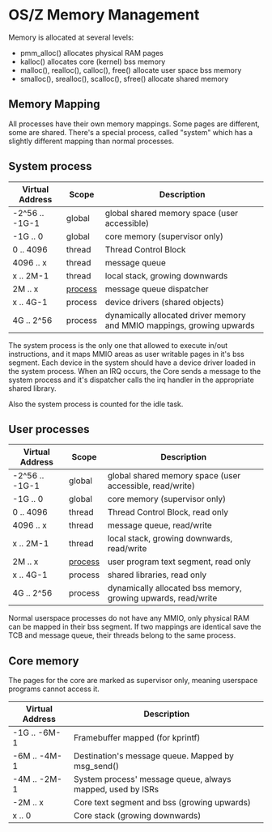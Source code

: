 OS/Z Memory Management
======================

Memory is allocated at several levels:
 - pmm_alloc() allocates physical RAM pages
 - kalloc() allocates core (kernel) bss memory
 - malloc(), realloc(), calloc(), free() allocate user space bss memory
 - smalloc(), srealloc(), scalloc(), sfree() allocate shared memory

Memory Mapping
--------------

All processes have their own memory mappings. Some pages are different,
some are shared. There's a special process, called "system" which has
a slightly different mapping than normal processes.

System process
--------------

| Virtual Address | Scope | Description |
| --------------- | ----- | ----------- |
| -2^56 .. -1G-1  | global  | global shared memory space (user accessible) |
| -1G .. 0        | global  | core memory (supervisor only) |
| 0 .. 4096       | thread  | Thread Control Block |
| 4096 .. x       | thread  | message queue |
| x  .. 2M-1      | thread  | local stack, growing downwards |
| 2M .. x         | [process](https://github.com/bztsrc/osz/tree/master/docs/process.md)  | message queue dispatcher |
| x .. 4G-1       | process | device drivers (shared objects) |
| 4G .. 2^56      | process | dynamically allocated driver memory and MMIO mappings, growing upwards |

The system process is the only one that allowed to execute in/out instructions, and it maps MMIO areas as user writable
pages in it's bss segment. Each device in the system should have a device driver loaded in the system process.
When an IRQ occurs, the Core sends a message to the system process and it's dispatcher calls the irq handler in the
appropriate shared library.

Also the system process is counted for the idle task.

User processes
--------------

| Virtual Address | Scope | Description |
| --------------- | ----- | ----------- |
| -2^56 .. -1G-1  | global  | global shared memory space (user accessible, read/write) |
| -1G .. 0        | global  | core memory (supervisor only) |
| 0 .. 4096       | thread  | Thread Control Block, read only |
| 4096 .. x       | thread  | message queue, read/write |
| x  .. 2M-1      | thread  | local stack, growing downwards, read/write |
| 2M .. x         | [process](https://github.com/bztsrc/osz/tree/master/docs/process.md)  | user program text segment, read only |
| x .. 4G-1       | process | shared libraries, read only |
| 4G .. 2^56      | process | dynamically allocated bss memory, growing upwards, read/write |

Normal userspace processes do not have any MMIO, only physical RAM can be mapped in their bss segment.
If two mappings are identical save the TCB and message queue, their threads belong to the same process.

Core memory
-----------

The pages for the core are marked as supervisor only, meaning userspace programs cannot access it.

| Virtual Address | Description |
| --------------- | ----------- |
| -1G .. -6M-1    | Framebuffer mapped (for kprintf) |
| -6M .. -4M-1    | Destination's message queue. Mapped by msg_send() |
| -4M .. -2M-1    | System process' message queue, always mapped, used by ISRs |
| -2M .. x        | Core text segment and bss (growing upwards) |
|   x .. 0        | Core stack (growing downwards) |

